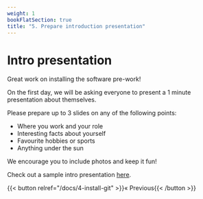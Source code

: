 ```yaml
---
weight: 1
bookFlatSection: true
title: "5. Prepare introduction presentation"
---
```


# Intro presentation 

Great work on installing the software pre-work! 

On the first day, we will be asking everyone to present a 1 minute presentation about themselves. 

Please prepare up to 3 slides on any of the following points: 
- Where you work and your role 
- Interesting facts about yourself 
- Favourite hobbies or sports 
- Anything under the sun 

We encourage you to include photos and keep it fun! 

Check out a sample intro presentation [here](https://docs.google.com/presentation/d/1KGSesJoyvl1FqJQTwp1BRd4xpTkL2aeIezWZFFAC-Q4/edit?usp=sharing).


{{< button relref="/docs/4-install-git" >}}&laquo; Previous{{< /button >}}

